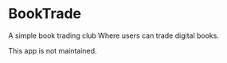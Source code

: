 # BookTrade
A simple book trading club
Where users can trade digital books.

This app is not maintained.

